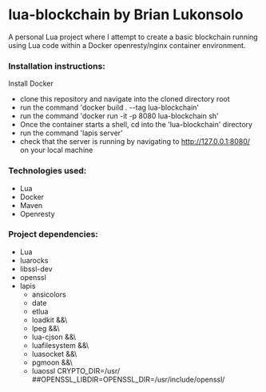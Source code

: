 # lua-blockchain by Brian Lukonsolo
 A personal Lua project where I attempt to create a basic blockchain running using Lua code within a Docker openresty/nginx container environment.
 
### Installation instructions:
 
 Install Docker
 - clone this repository and navigate into the cloned directory root
 - run the command 'docker build . --tag lua-blockchain'
 - run the command 'docker run -it -p 8080 lua-blockchain sh'
 - Once the container starts a shell, cd into the 'lua-blockchain' directory
 - run the command 'lapis server'
 - check that the server is running by navigating to http://127.0.0.1:8080/ on your local machine
 
### Technologies used:
 
 - Lua
 - Docker
 - Maven
 - Openresty

### Project dependencies:

 - Lua
 - luarocks
 - libssl-dev
 - openssl
 - lapis
    - ansicolors
    - date
    - etlua
    - loadkit &&\
    - lpeg &&\
    - lua-cjson &&\
    - luafilesystem &&\
    - luasocket &&\
    - pgmoon &&\
    - luaossl CRYPTO_DIR=/usr/ ##OPENSSL_LIBDIR=OPENSSL_DIR=/usr/include/openssl/



